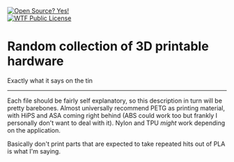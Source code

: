 [![Open Source? Yes!](https://badgen.net/badge/Open%20Source%20%3F/Yes%21/blue?icon=github)](https://github.com/Naereen/badges/)  
[![WTF Public License](https://upload.wikimedia.org/wikipedia/commons/0/0a/WTFPL_badge.svg)](http://www.wtfpl.net/)

# Random collection of 3D printable hardware

Exactly what it says on the tin

---

Each file should be fairly self explanatory, so this description in turn will be pretty barebones. Almost universally recommend PETG as printing material, with HiPS and ASA coming right behind (ABS could work too but frankly I personally don't want to deal with it). Nylon and TPU *might* work depending on the application.

Basically don't print parts that are expected to take repeated hits out of PLA is what I'm saying.
